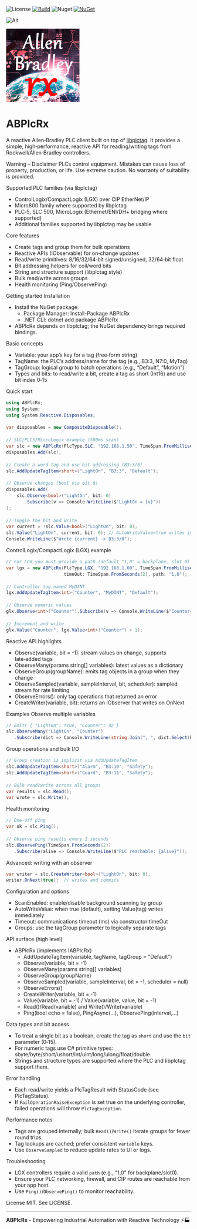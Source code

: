﻿![License](https://img.shields.io/github/license/ChrisPulman/ABPlcRx.svg) [![Build](https://github.com/ChrisPulman/ABPlcRx/actions/workflows/BuildOnly.yml/badge.svg)](https://github.com/ChrisPulman/ABPlcRx/actions/workflows/BuildOnly.yml) ![Nuget](https://img.shields.io/nuget/dt/ABPlcRx?color=pink&style=plastic) [![NuGet](https://img.shields.io/nuget/v/ABPlcRx.svg?style=plastic)](https://www.nuget.org/packages/ABPlcRx)

![Alt](https://repobeats.axiom.co/api/embed/24d527be4f32c7d50e5e907b50687874772158ee.svg "Repobeats analytics image")

<p align="left">
  <a href="https://github.com/ChrisPulman/ABPlcRx">
    <img alt="ABPlcRx" src="Images/logo.png" width="200"/>
  </a>
</p>

# ABPlcRx

A reactive Allen‑Bradley PLC client built on top of [libplctag](https://github.com/libplctag/libplctag). It provides a simple, high‑performance, reactive API for reading/writing tags from Rockwell/Allen‑Bradley controllers.

Warning – Disclaimer
PLCs control equipment. Mistakes can cause loss of property, production, or life. Use extreme caution. No warranty of suitability is provided.

Supported PLC families (via libplctag)
- ControlLogix/CompactLogix (LGX) over CIP EtherNet/IP
- Micro800 family where supported by libplctag
- PLC‑5, SLC 500, MicroLogix (Ethernet/ENI/DH+ bridging where supported)
- Additional families supported by libplctag may be usable

Core features
- Create tags and group them for bulk operations
- Reactive APIs (IObservable) for on‑change updates
- Read/write primitives: 8/16/32/64‑bit signed/unsigned, 32/64‑bit float
- Bit addressing helpers for coil/word bits
- String and structure support (libplctag style)
- Bulk read/write across groups
- Health monitoring (Ping/ObservePing)

Getting started
Installation
- Install the NuGet package:
  - Package Manager: Install-Package ABPlcRx
  - .NET CLI: dotnet add package ABPlcRx
- ABPlcRx depends on libplctag; the NuGet dependency brings required bindings.

Basic concepts
- Variable: your app’s key for a tag (free‑form string)
- TagName: the PLC’s address/name for the tag (e.g., B3:3, N7:0, MyTag)
- TagGroup: logical group to batch operations (e.g., “Default”, “Motion”)
- Types and bits: to read/write a bit, create a tag as short (Int16) and use bit index 0‑15

Quick start
```csharp
using ABPlcRx;
using System;
using System.Reactive.Disposables;

var disposables = new CompositeDisposable();

// SLC/PLC5/MicroLogix example (500ms scan)
var slc = new ABPlcRx(PlcType.SLC, "192.168.1.50", TimeSpan.FromMilliseconds(500));
disposables.Add(slc);

// Create a word tag and use bit addressing (B3:3/0)
slc.AddUpdateTagItem<short>("LightOn", "B3:3", "Default");

// Observe changes (bool via bit 0)
disposables.Add(
    slc.Observe<bool>("LightOn", bit: 0)
       .Subscribe(v => Console.WriteLine($"LightOn = {v}"))
);

// Toggle the bit and write
var current = !slc.Value<bool>("LightOn", bit: 0);
slc.Value("LightOn", current, bit: 0); // AutoWriteValue=true writes immediately
Console.WriteLine($"Wrote {current} -> B3:3/0");
```

ControlLogix/CompactLogix (LGX) example
```csharp
// For LGX you must provide a path (default "1,0" = backplane, slot 0)
var lgx = new ABPlcRx(PlcType.LGX, "192.168.1.60", TimeSpan.FromMilliseconds(200),
                      timeOut: TimeSpan.FromSeconds(2), path: "1,0");

// Controller tag named MyDINT
lgx.AddUpdateTagItem<int>("Counter", "MyDINT", "Default");

// Observe numeric values
glx.Observe<int>("Counter").Subscribe(v => Console.WriteLine($"Counter={v}"));

// Increment and write
glx.Value("Counter", lgx.Value<int>("Counter") + 1);
```

Reactive API highlights
- Observe<T>(variable, bit = -1): stream values on change, supports late‑added tags
- ObserveMany(params string[] variables): latest values as a dictionary
- ObserveGroup(groupName): emits tag objects in a group when they change
- ObserveSampled<T>(variable, sampleInterval, bit, scheduler): sampled stream for rate limiting
- ObserveErrors(): only tag operations that returned an error
- CreateWriter<T>(variable, bit): returns an IObserver<T> that writes on OnNext

Examples
Observe multiple variables
```csharp
// Emits { "LightOn": true, "Counter": 42 }
slc.ObserveMany("LightOn", "Counter")
   .Subscribe(dict => Console.WriteLine(string.Join(", ", dict.Select(kv => $"{kv.Key}={kv.Value}"))));
```

Group operations and bulk I/O
```csharp
// Group creation is implicit via AddUpdateTagItem
slc.AddUpdateTagItem<short>("Alarm", "B3:10", "Safety");
slc.AddUpdateTagItem<short>("Guard", "B3:11", "Safety");

// Bulk read/write across all groups
var results = slc.Read();
var wrote = slc.Write();
```

Health monitoring
```csharp
// One‑off ping
var ok = slc.Ping();

// Observe ping results every 2 seconds
slc.ObservePing(TimeSpan.FromSeconds(2))
   .Subscribe(alive => Console.WriteLine($"PLC reachable: {alive}"));
```

Advanced: writing with an observer
```csharp
var writer = slc.CreateWriter<bool>("LightOn", bit: 0);
writer.OnNext(true);  // writes and commits
```

Configuration and options
- ScanEnabled: enable/disable background scanning by group
- AutoWriteValue: when true (default), setting Value(tag) writes immediately
- Timeout: communications timeout (ms) via constructor timeOut
- Groups: use the tagGroup parameter to logically separate tags

API surface (high level)
- ABPlcRx (implements IABPlcRx)
  - AddUpdateTagItem<T>(variable, tagName, tagGroup = "Default")
  - Observe<T>(variable, bit = -1)
  - ObserveMany(params string[] variables)
  - ObserveGroup(groupName)
  - ObserveSampled<T>(variable, sampleInterval, bit = -1, scheduler = null)
  - ObserveErrors()
  - CreateWriter<T>(variable, bit = -1)
  - Value<T>(variable, bit = -1) / Value<T>(variable, value, bit = -1)
  - Read()/Read(variable) and Write()/Write(variable)
  - Ping(bool echo = false), PingAsync(...), ObservePing(interval,...)

Data types and bit access
- To treat a single bit as a boolean, create the tag as `short` and use the `bit` parameter (0‑15).
- For numeric tags use C# primitive types: sbyte/byte/short/ushort/int/uint/long/ulong/float/double.
- Strings and structure types are supported where the PLC and libplctag support them.

Error handling
- Each read/write yields a PlcTagResult with StatusCode (see PlcTagStatus).
- If `FailOperationRaiseException` is set true on the underlying controller, failed operations will throw `PlcTagException`.

Performance notes
- Tags are grouped internally; bulk `Read()`/`Write()` iterate groups for fewer round trips.
- Tag lookups are cached; prefer consistent `variable` keys.
- Use `ObserveSampled` to reduce update rates to UI or logs.

Troubleshooting
- LGX controllers require a valid `path` (e.g., "1,0" for backplane/slot0).
- Ensure your PLC networking, firewall, and CIP routes are reachable from your app host.
- Use `Ping()`/`ObservePing()` to monitor reachability.

License
MIT. See LICENSE.

---

**ABPlcRx** - Empowering Industrial Automation with Reactive Technology ⚡🏭
